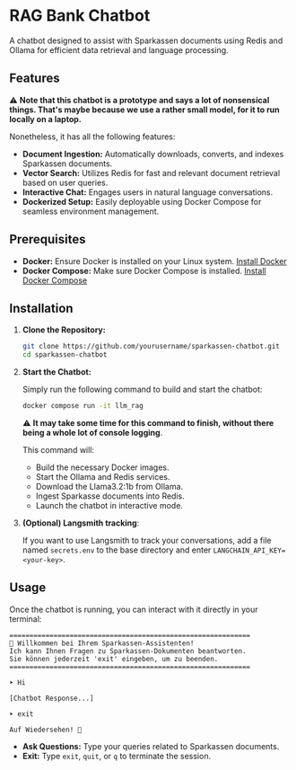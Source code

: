 # RAG Bank Chatbot

A chatbot designed to assist with Sparkassen documents using Redis and Ollama for efficient data retrieval and language processing.

## Features

  ⚠️ **Note that this chatbot is a prototype and says a lot of nonsensical things. That's maybe because we use a rather small model, for it to run locally on a laptop.**

Nonetheless, it has all the following features:

- **Document Ingestion:** Automatically downloads, converts, and indexes Sparkassen documents.
- **Vector Search:** Utilizes Redis for fast and relevant document retrieval based on user queries.
- **Interactive Chat:** Engages users in natural language conversations.
- **Dockerized Setup:** Easily deployable using Docker Compose for seamless environment management.

## Prerequisites

- **Docker:** Ensure Docker is installed on your Linux system. [Install Docker](https://docs.docker.com/get-docker/)
- **Docker Compose:** Make sure Docker Compose is installed. [Install Docker Compose](https://docs.docker.com/compose/install/)

## Installation

1. **Clone the Repository:**

   ```bash
   git clone https://github.com/yourusername/sparkassen-chatbot.git
   cd sparkassen-chatbot
   ```

2. **Start the Chatbot:**

   Simply run the following command to build and start the chatbot:

   ```bash
   docker compose run -it llm_rag
   ```
      ⚠️ **It may take some time for this command to finish, without there being a whole lot of console logging**.

   This command will:

   - Build the necessary Docker images.
   - Start the Ollama and Redis services.
   - Download the Llama3.2:1b from Ollama.
   - Ingest Sparkasse documents into Redis.
   - Launch the chatbot in interactive mode.
  
3. **(Optional) Langsmith tracking**:

   If you want to use Langsmith to track your conversations, add a file named `secrets.env` to the base directory and enter `LANGCHAIN_API_KEY=<your-key>`.

## Usage

Once the chatbot is running, you can interact with it directly in your terminal:

```
============================================================
🏦 Willkommen bei Ihrem Sparkassen-Assistenten!
Ich kann Ihnen Fragen zu Sparkassen-Dokumenten beantworten.
Sie können jederzeit 'exit' eingeben, um zu beenden.
============================================================

➤ Hi

[Chatbot Response...]

➤ exit

Auf Wiedersehen! 👋
```

- **Ask Questions:** Type your queries related to Sparkassen documents.
- **Exit:** Type `exit`, `quit`, or `q` to terminate the session.
